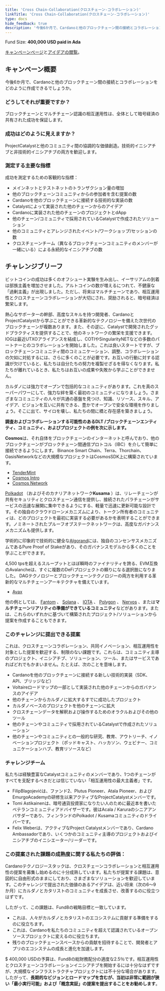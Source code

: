 ```yaml
---
title: 'Cross Chain-Collaboration(クロスチェーン-コラボレーション)'
linkTitle: 'Cross Chain-Collaboration(クロスチェーン-コラボレーション)'
type: docs
hide_feedback: true
description: '今後6か月で、Cardanoと他のブロックチェーン間の接続とコラボレーションをどのように作成できるでしょうか'
---
```


Fund Size: **400,000 USD paid in Ada**

[キャンペーンページ](https://cardano.ideascale.com/c/idea/381705)と[アイデアの閲覧]()。

## キャンペーン概要

今後6か月で、Cardanoと他のブロックチェーン間の接続とコラボレーションをどのように作成できるでしょうか。

### どうしてそれが重要ですか？

ブロックチェーンとマルチチェーン認識の相互運用性は、全体として暗号経済の共有された成功を保証します。

### 成功はどのように見えますか？

ProjectCatalystと他のコミュニティ間の協調的な価値創造。技術的イニシアチブと非技術的イニシアチブの両方を歓迎します。

### 測定する主要な指標

成功を測定するための客観的な指標：

- メインネットとテストネットのトランザクション量の増加
- 他のブロックチェーンコミュニティからの参加者を含む提案の数
- Cardanoを他のブロックチェーンに接続する技術的な実装の数
- Catalystによって実装された他のチェーンからのアイデア
- Cardanoに実装された他のチェーンのプロジェクトとdApp
- 他のチェーン/コミュニティで採用されているCatalystで作成されたソリューション
- 他のコミュニティとアレンジされたイベント/ワークショップ/セッションの数
- クロスチェーンチーム（異なるブロックチェーンコミュニティのメンバーが一緒にいる）による永続的なイニシアチブの数

## チャレンジブリーフ

ビットコインの成功は多くのオフシュート実験を生み出し、イーサリアムの到着は部族主義を増加させました。アルトコインの数が増えるにつれて、不健康な「過剰主義」が出現しました。ただし、将来はマルチチェーンであり、相互運用性とクロスチェーンコラボレーションが大切にされ、奨励されると、暗号経済は繁栄します。

熱心なサポーターの幹部、高度なスキルを持つ開発者、CardanoとProjectCatalystから学ぶことができる革新的なテクノロジーを備えた次世代のブロックチェーンが複数あります。また、その逆に、Catalystで開発されたグッドプラクティスを提供することで、他のネットワークの繁栄を支援できます。 IOGは最近UTXOアライアンスを結成し、COTIやSingularityNETなどの多数のパートナーとのコラボレーションを開始しました。これは良いスタートですが、ブロックチェーンコミュニティ間のコミュニケーション、調整、コラボレーションの欠如に対処するには、さらに多くのことが必要です。お互いの行動に対する認識が欠けていると、私たちは自分たちの努力を複製せざるを得なくなります。私たちが離れているとき、私たちはお互いの成果や失敗から学ぶことができません。

カルダノには強力でオープンで包括的なコミュニティがあります。これを真のスーパーパワーにして、強力な絆を築く最初のコミュニティになりましょう。さまざまなコミュニティの人々が共通の基盤を見つけ、知識、リソース、スキル、アイデア、ビジョンを互いに共有できる、豊かでオープンで安全な環境を作りましょう。そこに出て、サイロを壊し、私たちの間に橋と存在感を築きましょう。

**調査およびコラボレーションする可能性のあるDLT /ブロックチェーンエンティティ、コミュニティ、およびプロジェクトの例を次に示します。**

**Cosmos**は、それ自体をブロックチェーンのインターネットと呼んでおり、他のブロックチェーンがブロックチェーン間通信プロトコル（IBC）を介して簡単に接続できるようにします。 Binance Smart Chain、Terra、Thorchain、OasisNetworkなどの大規模なプロジェクトはCosmosSDK上に構築されています。

- [TenderMint](https://tendermint.com/sdk/)
- [Cosmos Intro](https://v1.cosmos.network/intro)
- [Cosmos Network](https://cosmos.network/ecosystem/apps)

[Polkadot](https://wiki.polkadot.network/docs/learn-video-tutorials) （およびそのカナリアネットワーク**Kusama** ）は、リレーチェーンが共有セキュリティとクロスチェーン通信を提供し、接続されたパラチェーンがサービスの迅速な展開に集中できるようにする、軽量で迅速に更新可能な設計です。その独自のクラウドローンメカニズムにより、トークン所有者のコミュニティは、どのプロジェクトを最初に実装する必要があるかを表明することができます。ノミネートされたプルーフオブステークネットワークは、高度なガバナンスメカニズムも提供します。

学術的に印象的で技術的に健全な[Algorand](https://www.algorand.com/technology)には、独自のコンセンサスメカニズムであるPure Proof of Stakeがあり、そのガバナンスモデルから多くのことを学ぶことができます。

4,500 tpsを超えるスループットとほぼ瞬時のファイナリティを誇る、EVM互換のAvalancheは、すぐに複数のDeFiプロジェクトの頼りになる選択肢になりました。 DAGテクノロジーとブロックチェーンテクノロジーの両方を利用する革新的なマルチチェーンアーキテクチャを備えています。

- [Avax](https://www.avax.network)

他の例としては、 [Fantom](https://fantom.foundation/intro-to-fantom) 、 [Solana](https://solana.com/ecosystem) 、 [IOTA](https://www.iota.org/) 、 [Polygon](https://polygon.technology/get-started) 、 [Nervos](https://www.nervos.org) 、または**マルチチェーンリアリティの準備ができているコミュニティ**などがあります。または、これらのいずれかに基づいて構築されたプロジェクト/ソリューションから提案を作成することもできます。

### このチャレンジに提出できる提案

これは、クロスチェーンコラボレーション、共同イノベーション、相互運用性を対象とした提案を歓迎する、制限のない課題です。これらは、コミュニティ主導のプロジェクト、イニシアチブ、ソリューション、ツール、またはサービスであればどれでもかまいません。たとえば、次のことを意味します。

- Cardanoを他のブロックチェーンに接続する新しい技術的実装（SDK、API、ブリッジなど）
- Voltaireロードマップの一部として実装された他のチェーンからのガバナンスのアイデア
- 他のチェーンからカルダノに拡大するすでに成功したプロジェクト
- カルダノベースのプロジェクトを他のチェーンに拡大
- クロスチェーンデータを解釈および操作するためのオラクルおよびその他のツール
- 他のチェーンやコミュニティで採用されているCatalystで作成されたソリューション
- 他のチェーンやコミュニティとの一般的な研究、教育、アウトリーチ、イノベーションプロジェクト（ポッドキャスト、ハッカソン、ウェビナー、コミュニケーションハブ、教育リソースなど）

### チャレンジチーム

私たちは経験豊富なCatalystコミュニティのメンバーであり、1つのチェーンがすべてを支配するべきだとは信じていない「相互運用性の最大主義者」です。

- FilipBlagojevićは、ファンド2、Plutus Pioneer、Atala Pioneer、およびEmurgoAcademyの研修生以来アクティブなProjectCatalystメンバーです。
- Tomi Astikainenは、暗号通貨投資家になりたい人のために最近本を書いたベテランコミュニティアドバイザーです。彼はAcala / Karuraのシニアアンバサダーであり、フィンランドのPolkadot / Kusamaコミュニティのドライバーです。
- Felix Weberは、アクティブなProject Catalystメンバーであり、Cardano Ambassadorであり、いくつかのコミュニティ主導のプロジェクトおよびイニシアチブのイニシエーター/リーダーです。

### この提案された課題の成熟度に関する私たちの評価：

Cardanoテクノロジースタックは、クロスチェーンコラボレーションと相互運用性の提案を募集し始めるのに十分成熟しています。私たちが提案する課題は、意図的に自由形式のままにしており、さまざまなソリューションを歓迎しています。このチャレンジで提出された価値のあるアイデアは、近い将来（次の6〜9か月）にカルダノとカタリストのコミュニティを成長させ、改善するのに役立つはずです。

したがって、この課題は、Fund8の戦略目標と一致しています。

- これは、人々がカルダノとカタリストのエコシステムに貢献する準備をするのに役立ちます。
- これは、Cardanoを私たちのコミュニティを超えて認識されているオープンソースプロジェクトに変えるのに役立ちます。
- 残りのブロックチェーンスペースからの貢献を招待することで、開発者とアプリのエコシステムの成長と進化を加速します。

$ 400,000 USDの予算は、Fund8の総財務配分の適度な2.5％です。相互運用性とクロスチェーンコラボレーションイニシアチブを開始するには十分なはずですが、大規模なインフラストラクチャプロジェクトには不十分な場合があります。したがって、**長期的なビジョンとロードマップを含むが、当初は非常に範囲が狭い「最小実行可能」および「概念実証」の提案を提出することをお勧めします**。
